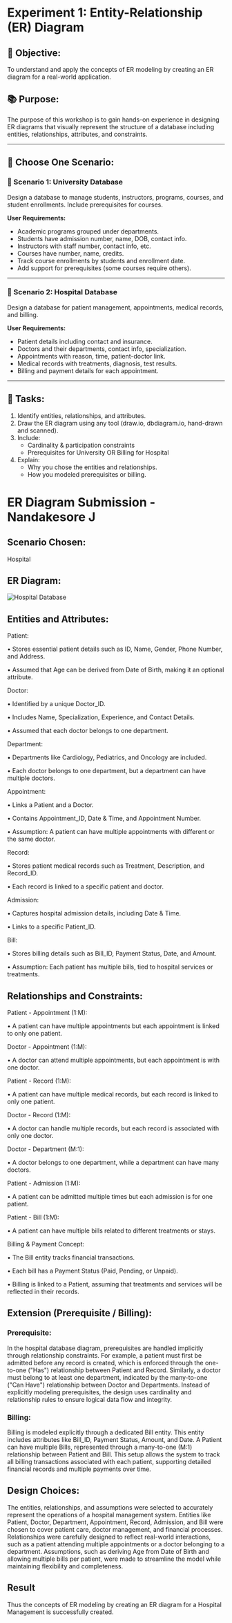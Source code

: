 # Experiment 1: Entity-Relationship (ER) Diagram

## 🎯 Objective:
To understand and apply the concepts of ER modeling by creating an ER diagram for a real-world application.

## 📚 Purpose:
The purpose of this workshop is to gain hands-on experience in designing ER diagrams that visually represent the structure of a database including entities, relationships, attributes, and constraints.

---

## 🧪 Choose One Scenario:

### 🔹 Scenario 1: University Database
Design a database to manage students, instructors, programs, courses, and student enrollments. Include prerequisites for courses.

**User Requirements:**
- Academic programs grouped under departments.
- Students have admission number, name, DOB, contact info.
- Instructors with staff number, contact info, etc.
- Courses have number, name, credits.
- Track course enrollments by students and enrollment date.
- Add support for prerequisites (some courses require others).

---

### 🔹 Scenario 2: Hospital Database
Design a database for patient management, appointments, medical records, and billing.

**User Requirements:**
- Patient details including contact and insurance.
- Doctors and their departments, contact info, specialization.
- Appointments with reason, time, patient-doctor link.
- Medical records with treatments, diagnosis, test results.
- Billing and payment details for each appointment.

---

## 📝 Tasks:
1. Identify entities, relationships, and attributes.
2. Draw the ER diagram using any tool (draw.io, dbdiagram.io, hand-drawn and scanned).
3. Include:
   - Cardinality & participation constraints
   - Prerequisites for University OR Billing for Hospital
4. Explain:
   - Why you chose the entities and relationships.
   - How you modeled prerequisites or billing.

# ER Diagram Submission - Nandakesore J

## Scenario Chosen:
Hospital 

## ER Diagram:

![Hospital Database](https://github.com/user-attachments/assets/672e3854-e0f1-4f67-8bf6-b47e32459025)

## Entities and Attributes:

Patient:

•	Stores essential patient details such as ID, Name, Gender, Phone Number, and Address.

•	Assumed that Age can be derived from Date of Birth, making it an optional attribute.

Doctor:

•	Identified by a unique Doctor_ID.

•	Includes Name, Specialization, Experience, and Contact Details.

•	Assumed that each doctor belongs to one department.

Department:

•	Departments like Cardiology, Pediatrics, and Oncology are included.

•	Each doctor belongs to one department, but a department can have multiple doctors.

Appointment:

•	Links a Patient and a Doctor.

•	Contains Appointment_ID, Date & Time, and Appointment Number.

•	Assumption: A patient can have multiple appointments with different or the same doctor.

Record:

•	Stores patient medical records such as Treatment, Description, and Record_ID.

•	Each record is linked to a specific patient and doctor.

Admission:

•	Captures hospital admission details, including Date & Time.

•	Links to a specific Patient_ID.

Bill:

•	Stores billing details such as Bill_ID, Payment Status, Date, and Amount.

•	Assumption: Each patient has multiple bills, tied to hospital services or treatments.


## Relationships and Constraints:

Patient - Appointment (1:M):

•	A patient can have multiple appointments but each appointment is linked to only one patient.

Doctor - Appointment (1:M):

•	A doctor can attend multiple appointments, but each appointment is with one doctor.

Patient - Record (1:M):

•	A patient can have multiple medical records, but each record is linked to only one patient.

Doctor - Record (1:M):

•	A doctor can handle multiple records, but each record is associated with only one doctor.

Doctor - Department (M:1):

•	A doctor belongs to one department, while a department can have many doctors.

Patient - Admission (1:M):

•	A patient can be admitted multiple times but each admission is for one patient.

Patient - Bill (1:M):

•	A patient can have multiple bills related to different treatments or stays.

Billing & Payment Concept:

•	The Bill entity tracks financial transactions.

•	Each bill has a Payment Status (Paid, Pending, or Unpaid).

•	Billing is linked to a Patient, assuming that treatments and services will be reflected in their records.


## Extension (Prerequisite / Billing):
### Prerequisite:
In the hospital database diagram, prerequisites are handled implicitly through relationship constraints. For example, a patient must first be admitted before any record is created, which is enforced through the one-to-one ("Has") relationship between Patient and Record. Similarly, a doctor must belong to at least one department, indicated by the many-to-one ("Can Have") relationship between Doctor and Departments. Instead of explicitly modeling prerequisites, the design uses cardinality and relationship rules to ensure logical data flow and integrity.
### Billing:
Billing is modeled explicitly through a dedicated Bill entity. This entity includes attributes like Bill_ID, Payment Status, Amount, and Date. A Patient can have multiple Bills, represented through a many-to-one (M:1) relationship between Patient and Bill. This setup allows the system to track all billing transactions associated with each patient, supporting detailed financial records and multiple payments over time.

## Design Choices:
The entities, relationships, and assumptions were selected to accurately represent the operations of a hospital management system. Entities like Patient, Doctor, Department, Appointment, Record, Admission, and Bill were chosen to cover patient care, doctor management, and financial processes. Relationships were carefully designed to reflect real-world interactions, such as a patient attending multiple appointments or a doctor belonging to a department. Assumptions, such as deriving Age from Date of Birth and allowing multiple bills per patient, were made to streamline the model while maintaining flexibility and completeness.

## Result
Thus the concepts of ER modeling by creating an ER diagram for a Hospital Management is successfully created.
